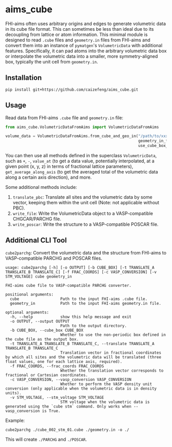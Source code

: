 # aims_cube

FHI-aims often uses arbitrary origins and edges to generate volumetric data in its cube file format. This can sometimes be less than ideal due to its decoupling from lattice or atom information. This minimal module is designed to read `.cube` files and `geometry.in` files from FHI-aims and convert them into an instance of `pymatgen`'s `VolumetricData` with additional features. Specifically, it can pad atoms into the arbitrary volumetric data box or interpolate the volumetric data into a smaller, more symmetry-aligned box, typically the unit cell from `geometry.in`.

## Installation

```shell
pip install git+https://github.com/caizefeng/aims_cube.git
```

## Usage

Read data from FHI-aims `.cube` file and `geometry.in` file:

```python
from aims_cube.VolumetricDataFromAims import VolumetricDataFromAims

volume_data = VolumetricDataFromAims.from_cube_and_geo_in("/path/to/xxx.cube",
                                                          geometry_in_filename="/path/to/geometry.in",
                                                          use_cube_box_as_lattice=False)
```

You can then use all methods defined in the superclass `VolumetricData`, such as `+`, `-`, `value_at` (to get a data value, potentially interpolated, at a given point (x, y, z) in terms of fractional lattice parameters), `get_average_along_axis` (to get the averaged total of the volumetric data along a certain axis direction), and more.

Some additional methods include:

1. `translate_pbc`: Translate all sites and the volumetric data by some vector, keeping them within the unit cell (Note: not applicable without PBC).
2. `write_file`: Write the VolumetricData object to a VASP-compatible CHGCAR/PARCHG file.
3. `write_poscar`: Write the structure to a VASP-compatible POSCAR file.

## Additional CLI Tool

`cube2parchg`: Convert the volumetric data and the structure from FHI-aims to VASP-compatible PARCHG and POSCAR files.

```
usage: cube2parchg [-h] [-o OUTPUT] [-b CUBE_BOX] [-t TRANSLATE_A TRANSLATE_B TRANSLATE_C] [-f FRAC_COORDS] [-c VASP_CONVERSION] [-v STM_VOLTAGE] cube geometry_in

FHI-aims cube file to VASP-compatible PARCHG converter.

positional arguments:
  cube                  Path to the input FHI-aims .cube file.
  geometry_in           Path to the input FHI-aims geometry.in file.

optional arguments:
  -h, --help            show this help message and exit
  -o OUTPUT, --output OUTPUT
                        Path to the output directory.
  -b CUBE_BOX, --cube_box CUBE_BOX
                        Whether to use the non-periodic box defined in the cube file as the output box.
  -t TRANSLATE_A TRANSLATE_B TRANSLATE_C, --translate TRANSLATE_A TRANSLATE_B TRANSLATE_C
                        Translation vector in fractional coordinates by which all sites and the volumetric data will be translated (three float values, one for each lattice axis, required).
  -f FRAC_COORDS, --frac_coords FRAC_COORDS
                        Whether the translation vector corresponds to fractional or Cartesian coordinates.
  -c VASP_CONVERSION, --vasp_conversion VASP_CONVERSION
                        Whether to perform the VASP density unit conversion (only applicable when the volumetric data is in density units).
  -v STM_VOLTAGE, --stm_voltage STM_VOLTAGE
                        STM voltage when the volumetric data is generated using the `cube stm` command. Only works when --vasp_conversion is True.
```

Example:
```shell
cube2parchg ./cube_002_stm_01.cube ./geometry.in -o ./
```
This will create `./PARCHG` and `./POSCAR`.
